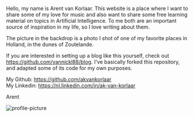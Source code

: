 [//]: # (DATE: 2019-11-01T10:00:00+01:00)

Hello, my name is Arent van Korlaar. This website is a place where I want to share some of my love for music and also want to share some free learning material on topics in Artificial Intelligence. To me both are an important source of inspiration in my life, so I love writing about them. 

The picture in the backdrop is a photo I shot of one of my favorite places in Holland, in the dunes of Zoutelande.

If you are interested in setting up a blog like this yourself, check out https://github.com/yannickl88/blog. 
I've basically forked this repository, and adapted some of its code for my own purposes.

My Github: <a href="https://github.com/akvankorlaar" target="_blank">https://github.com/akvankorlaar</a>  
My Linkedin: <a href="https://nl.linkedin.com/in/ak-van-korlaar" target="_blank">https://nl.linkedin.com/in/ak-van-korlaar</a>

Arent

![profile-picture](/images/profile-picture.jpg) 